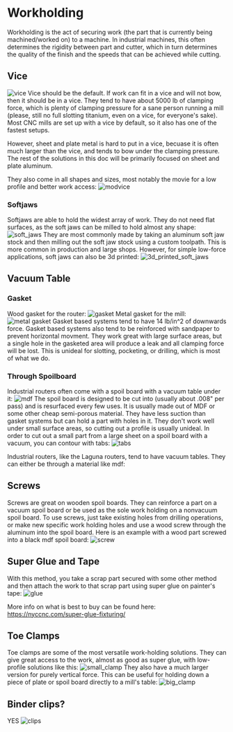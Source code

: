 # Workholding

Workholding is the act of securing work (the part that is currently being machined/worked on) to a machine. In industrial machines, this often determines the rigidity between part and cutter, which in turn determines the quality of the finish and the speeds that can be achieved while cutting.

## Vice

![vice](/fabrication/vice.jpg)
Vice should be the default. If work can fit in a vice and will not bow, then it should be in a vice. They tend to have about 5000 lb of clamping force, which is plenty of clamping pressure for a sane person running a mill (please, still no full slotting titanium, even on a vice, for everyone's sake). Most CNC mills are set up with a vice by default, so it also has one of the fastest setups.

However, sheet and plate metal is hard to put in a vice, becuase it is often much larger than the vice, and tends to bow under the clamping pressure. The rest of the solutions in this doc will be primarily focused on sheet and plate aluminum.

They also come in all shapes and sizes, most notably the movie for a low profile and better work access:
![modvice](/fabrication/modvice.jpg)

### Softjaws

Softjaws are able to hold the widest array of work. They do not need flat surfaces, as the soft jaws can be milled to hold almost any shape:
![soft_jaws](/fabrication/soft_jaws.avif)
They are most commonly made by taking an aluminum soft jaw stock and then milling out the soft jaw stock using a custom toolpath. This is more common in production and large shops. However, for simple low-force applications, soft jaws can also be 3d printed:
![3d_printed_soft_jaws](/fabrication/3d_printed_soft_jaws.png)

## Vacuum Table

### Gasket

Wood gasket for the router:
![gasket](/fabrication/gasket.jpg)
Metal gasket for the mill:
![metal gasket](/fabrication/metal_gasket.jpg)
Gasket based systems tend to have 14 lb/in^2 of downwards force. Gasket based systems also tend to be reinforced with sandpaper to prevent horizontal movment. They work great with large surface areas, but a single hole in the gasketed area will produce a leak and all clamping force will be lost. This is unideal for slotting, pocketing, or drilling, which is most of what we do.

### Through Spoilboard

Industrial routers often come with a spoil board with a vacuum table under it:
![mdf](/fabrication/mdf.jpg)
The spoil board is designed to be cut into (usually about .008" per pass) and is resurfaced every few uses. It is usually made out of MDF or some other cheap semi-porous material. They have less suction than gasket systems but can hold a part with holes in it. They don't work well under small surface areas, so cutting out a profile is usually unideal. In order to cut out a small part from a large sheet on a spoil board with a vacuum, you can contour with tabs:
![tabs](/fabrication/tabs.avif)

Industrial routers, like the Laguna routers, tend to have vacuum tables. They can either be through a material like mdf:

## Screws

Screws are great on wooden spoil boards. They can reinforce a part on a vacuum spoil board or be used as the sole work holding on a nonvacuum spoil board. To use screws, just take existing holes from drilling operations, or make new specific work holding holes and use a wood screw through the aluminum into the spoil board. Here is an example with a wood part screwed into a black mdf spoil board:
![screw](/fabrication/screw.jpg)

## Super Glue and Tape

With this method, you take a scrap part secured with some other method and then attach the work to that scrap part using super glue on painter's tape:
![glue](/fabrication/glue.avif)

More info on what is best to buy can be found here: https://nyccnc.com/super-glue-fixturing/

## Toe Clamps

Toe clamps are some of the most versatile work-holding solutions. They can give great access to the work, almost as good as super glue, with low-profile solutions like this:
![small_clamp](/fabrication/small_clamp.jpg)
They also have a much larger version for purely vertical force. This can be useful for holding down a piece of plate or spoil board directly to a mill's table:
![big_clamp](/fabrication/big_clamp.jpg)

## Binder clips?

YES
![clips](/fabrication/clips.avif)
